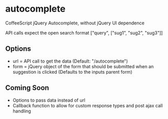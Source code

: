 autocomplete
============

CoffeeScript jQuery Autocomplete, without jQuery UI dependence

API calls expect the open search format ["query", ["sug1", "sug2", "sug3"]]

Options
-------
* url = API call to get the data (Default: "/autocomplete")
* form = jQuery object of the form that should be submitted when an suggestion is clicked (Defaults to the inputs parent form)

Coming Soon
-----------
* Options to pass data instead of url
* Callback function to allow for custom response types and post ajax call handling

